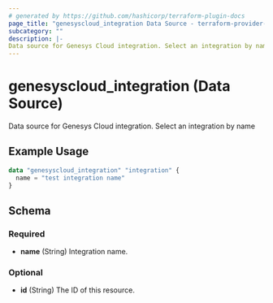 ```yaml
---
# generated by https://github.com/hashicorp/terraform-plugin-docs
page_title: "genesyscloud_integration Data Source - terraform-provider-genesyscloud"
subcategory: ""
description: |-
Data source for Genesys Cloud integration. Select an integration by name
---
```


# genesyscloud_integration (Data Source)

Data source for Genesys Cloud integration. Select an integration by name

## Example Usage

```terraform
data "genesyscloud_integration" "integration" {
  name = "test integration name"
}
```

<!-- schema generated by tfplugindocs -->
## Schema

### Required

- **name** (String) Integration name.

### Optional

- **id** (String) The ID of this resource.


